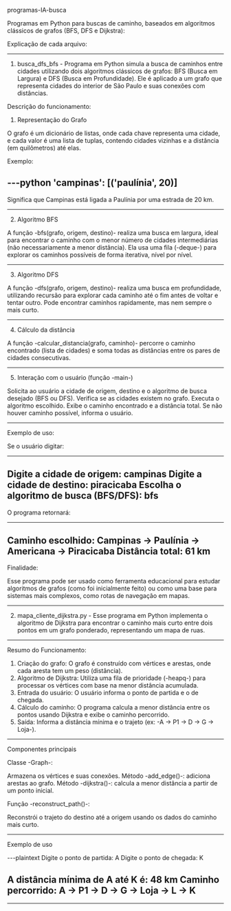 programas-IA-busca

Programas em Python para buscas de caminho, baseados em algoritmos clássicos de grafos (BFS, DFS e Dijkstra):

Explicação de cada arquivo: 

---------------------------------------------------------------------------------------------------------------------------------------------------------------

1. busca_dfs_bfs - Programa em Python simula a busca de caminhos entre cidades utilizando dois algoritmos clássicos de grafos: BFS (Busca em Largura) e DFS (Busca em Profundidade). Ele é aplicado a um grafo que representa cidades do interior de São Paulo e suas conexões com distâncias.

Descrição do funcionamento:

 1. Representação do Grafo

O grafo é um dicionário de listas, onde cada chave representa uma cidade, e cada valor é uma lista de tuplas, contendo cidades vizinhas e a distância (em quilômetros) até elas.

Exemplo:

---python
'campinas': [('paulínia', 20)]
---

Significa que Campinas está ligada a Paulínia por uma estrada de 20 km.

---

 2. Algoritmo BFS

A função -bfs(grafo, origem, destino)- realiza uma busca em largura, ideal para encontrar o caminho com o menor número de cidades intermediárias (não necessariamente a menor distância). Ela usa uma fila (-deque-) para explorar os caminhos possíveis de forma iterativa, nível por nível.

---

 3. Algoritmo DFS

A função -dfs(grafo, origem, destino)- realiza uma busca em profundidade, utilizando recursão para explorar cada caminho até o fim antes de voltar e tentar outro. Pode encontrar caminhos rapidamente, mas nem sempre o mais curto.

---

 4. Cálculo da distância

A função -calcular_distancia(grafo, caminho)- percorre o caminho encontrado (lista de cidades) e soma todas as distâncias entre os pares de cidades consecutivas.

---

 5. Interação com o usuário (função -main-)

 Solicita ao usuário a cidade de origem, destino e o algoritmo de busca desejado (BFS ou DFS).
 Verifica se as cidades existem no grafo.
 Executa o algoritmo escolhido.
 Exibe o caminho encontrado e a distância total.
 Se não houver caminho possível, informa o usuário.

---

Exemplo de uso:

Se o usuário digitar:

---
Digite a cidade de origem: campinas
Digite a cidade de destino: piracicaba
Escolha o algoritmo de busca (BFS/DFS): bfs
---

O programa retornará:

---
Caminho escolhido: Campinas -> Paulínia -> Americana -> Piracicaba
Distância total: 61 km
---

Finalidade:

Esse programa pode ser usado como ferramenta educacional para estudar algoritmos de grafos (como foi inicialmente feito) ou como uma base para sistemas mais complexos, como rotas de navegação em mapas.

---------------------------------------------------------------------------------------------------------------------------------------------------------------

2. mapa_cliente_dijkstra.py - Esse programa em Python implementa o algoritmo de Dijkstra para encontrar o caminho mais curto entre dois pontos em um grafo ponderado, representando um mapa de ruas.

---

Resumo do Funcionamento:

1. Criação do grafo: O grafo é construído com vértices e arestas, onde cada aresta tem um peso (distância).
2. Algoritmo de Dijkstra: Utiliza uma fila de prioridade (-heapq-) para processar os vértices com base na menor distância acumulada.
3. Entrada do usuário: O usuário informa o ponto de partida e o de chegada.
4. Cálculo do caminho: O programa calcula a menor distância entre os pontos usando Dijkstra e exibe o caminho percorrido.
5. Saída: Informa a distância mínima e o trajeto (ex: -A -> P1 -> D -> G -> Loja-).

---

Componentes principais

Classe -Graph-:

   Armazena os vértices e suas conexões.
   Método -add_edge()-: adiciona arestas ao grafo.
   Método -dijkstra()-: calcula a menor distância a partir de um ponto inicial.

Função -reconstruct_path()-:

   Reconstrói o trajeto do destino até a origem usando os dados do caminho mais curto.

---

Exemplo de uso

---plaintext
Digite o ponto de partida: A
Digite o ponto de chegada: K

A distância mínima de A até K é: 48 km
Caminho percorrido: A -> P1 -> D -> G -> Loja -> L -> K
---
----------------------------------------------------------------------------------------------------------------------------------------------------------------
